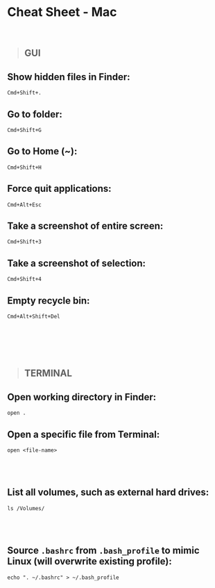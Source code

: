 # Cheat Sheet - Mac

<br>

>## **GUI**

## Show hidden files in Finder:
```
Cmd+Shift+.
```

## Go to folder:
```
Cmd+Shift+G
```

## Go to Home (~):
```
Cmd+Shift+H
```

## Force quit applications:
```
Cmd+Alt+Esc
```

## Take a screenshot of entire screen:
```
Cmd+Shift+3
```

## Take a screenshot of selection:
```
Cmd+Shift+4
```

## Empty recycle bin:
```
Cmd+Alt+Shift+Del
```

<br><br>
<br><br>

>## **TERMINAL**

## Open working directory in Finder:
```shell
open .
```

## Open a specific file from Terminal:
```shell
open <file-name>
```

<br><br>

## List all volumes, such as external hard drives:
```shell
ls /Volumes/
```

<br><br>

## Source `.bashrc` from `.bash_profile` to mimic Linux (will overwrite existing profile):
```shell
echo ". ~/.bashrc" > ~/.bash_profile
```
